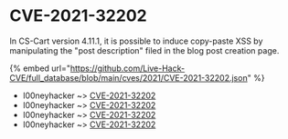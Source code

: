 # CVE-2021-32202

In CS-Cart version 4.11.1, it is possible to induce copy-paste XSS by manipulating the "post description" filed in the blog post creation page.

{% embed url="https://github.com/Live-Hack-CVE/full_database/blob/main/cves/2021/CVE-2021-32202.json" %}


* l00neyhacker ~> [CVE-2021-32202](https://www.alice-snow.ru/2021/database/cve-2021-32202/cve-2021-32202-l00neyhacker)
* l00neyhacker ~> [CVE-2021-32202](https://www.alice-snow.ru/2021/database/cve-2021-32202/cve-2021-32202-l00neyhacker)
* l00neyhacker ~> [CVE-2021-32202](https://www.alice-snow.ru/2021/database/cve-2021-32202/cve-2021-32202-l00neyhacker)
* l00neyhacker ~> [CVE-2021-32202](https://www.alice-snow.ru/2021/database/cve-2021-32202/cve-2021-32202-l00neyhacker)